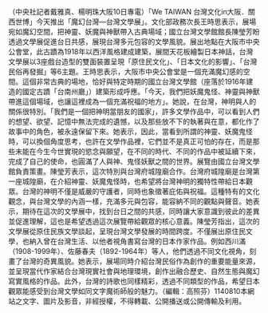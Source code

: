 （中央社記者戴雅真、楊明珠大阪10日專電）「We TAIWAN 台灣文化in大阪．關西世博」今天推出「魔幻台灣—台灣文學展」。文化部政務次長王時思表示，展場宛如魔幻空間，把神靈、妖魔與神獸帶入古典場域；國立台灣文學館館長陳瑩芳盼透過文學展促進台日共感，展現台灣多元包容的文學風貌。展出地點在大阪市中央公會堂，此古蹟為1918年以西洋風格建成建築，展間天花板繪製日本神話，台灣文學展以3座戲台造型的雙面裝置呈現「原住民文化」、「日本文化的影響」、「台灣民俗再發掘」等6主題。王時思表示，大阪市中央公會堂是一個充滿魔幻感的空間。這個非常古典的場地，恰好與特定時期的國立台灣文學館（座落於1916年建造的國定古蹟「台南州廳」）建築形成呼應。「今天，我們把妖魔鬼怪、神靈與神獸帶進這個場域，也讓這裡成為一個充滿祝福的地方」。她說，在台灣，神明與人的關係很特別。「我們是一個把神明當朋友的國家」，許多文學作品中，可以看到人們的想望、欲望、記憶中無法完成的遺憾，以及那些放不下的執著與在意，都化作了故事中的角色，被永遠保留下來。她表示，因此，當看到所謂的神靈、妖魔鬼怪時，可以換個角度思考，也許在文學作品裡，它們並不是真正可怕的存在，而是那些未能在今生今世實現的慾念與願望，在不同的時代、不同的作品中被延續下來，完成了自己的使命，也圓滿了人與神、鬼怪妖獸之間的世界。展覽由國立台灣文學館負責策畫。陳瑩芳表示，這次特別與台灣府城隍廟合作。台灣府城隍廟是台灣第一座城隍廟，在介紹神靈、妖魔鬼怪時，也希望將台灣神明的獨特性帶給日本觀眾。台灣的神明不僅是威嚴的守護者，同時也象徵著庇佑與祝福。這種特有的文化觀念，與台灣文學的內涵一樣，充滿多元與包容，能容納不同的觀點與聲音。她表示，期待在這次的文學展中，找到台日之間的共感，同時讓大家意識到彼此的差異並促進理解，這也是希望透過這次展覽帶給觀眾的核心意義。陳瑩芳指出，這次的文學展從原住民族文學談起，呈現台灣文學發展的時間跨度。不僅展出原住民文學，也納入曾在台灣生活、以他者視角書寫台灣的日本作家作品。例如西川滿（1908-1999年）、佐藤春夫（1892-1964年）等人，他們透過不同文化視角，刻畫了台灣的奇異風貌。她表示，展場同時介紹台灣民俗作為創作的重要能量來源，並呈現當代作家結合台灣現實社會與地理環境，創作出融合歷史、自然生態與魔幻寫實風格的作品。此外，台灣的詩歌也同樣精彩，透過不同類型的作品，希望日本觀眾能感受到台灣文學如同文字魔術師般的魅力。（編輯：高照芬）1140810本網站之文字、圖片及影音，非經授權，不得轉載、公開播送或公開傳輸及利用。
